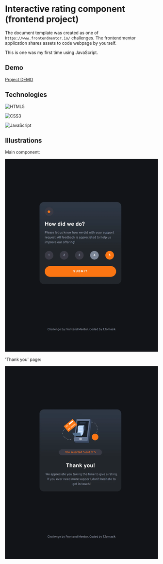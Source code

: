 # Interactive rating component (frontend project)

The document template was created as one of ```https://www.frontendmentor.io/``` challenges. The frontendmentor application shares assets to code webpage by yourself.
 
This is one was my first time using JavaScript.  

## Demo


[Project DEMO](https://propsowicz.github.io/interactive-rating-component-main/)


## Technologies

![HTML5](https://img.shields.io/badge/html5-%23E34F26.svg?style=for-the-badge&logo=html5&logoColor=white)

![CSS3](https://img.shields.io/badge/css3-%231572B6.svg?style=for-the-badge&logo=css3&logoColor=white)

![JavaScript](https://img.shields.io/badge/javascript-%23323330.svg?style=for-the-badge&logo=javascript&logoColor=%23F7DF1E)

## Illustrations

Main component:

![main](https://github.com/Propsowicz/interactive-rating-component-main/blob/main/intr-1.webp?raw=true)

'Thank you' page:

![ty](https://github.com/Propsowicz/interactive-rating-component-main/blob/main/intr-2.webp?raw=true)
